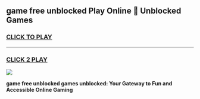 
## game free unblocked Play Online 👋 Unblocked Games
<h3>
<a href="https://premium.freeplayer.one?title=game_free_unblocked&ref=19F">CLICK TO PLAY</a></h3>
<hr>

<h3>
<a href="https://premium.freeplayer.one?title=game_free_unblocked&ref=19F">CLICK 2 PLAY</a>
  
</h3>

<a href="https://premium.freeplayer.one?title=game_free_unblocked&ref=19F"><img src="https://clearcache.store/games.png"></a>


**game free unblocked games unblocked: Your Gateway to Fun and Accessible Online Gaming**
